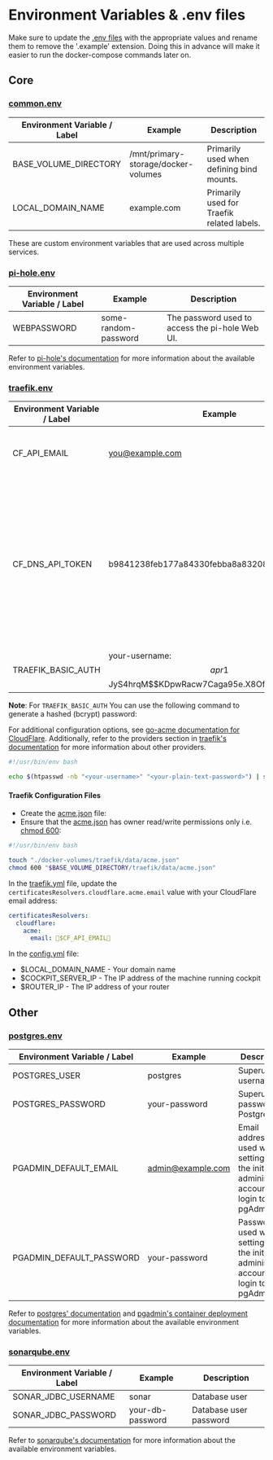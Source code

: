 # Environment Variables & .env files

Make sure to update the [.env files](./docker-volumes/env-files) with the appropriate values and rename them to remove the '.example' extension.
Doing this in advance will make it easier to run the docker-compose commands later on.

## Core

### [common.env](./common.env.example)

| Environment Variable / Label | Example                             | Description                                |
|------------------------------|-------------------------------------|--------------------------------------------|
| BASE_VOLUME_DIRECTORY        | /mnt/primary-storage/docker-volumes | Primarily used when defining bind mounts.  |
| LOCAL_DOMAIN_NAME            | example.com                         | Primarily used for Traefik related labels. |

These are custom environment variables that are used across multiple services.

### [pi-hole.env](./pi-hole.env.example)

| Environment Variable / Label | Example              | Description                                     |
|------------------------------|----------------------|-------------------------------------------------|
| WEBPASSWORD                  | some-random-password | The password used to access the pi-hole Web UI. |

Refer to [pi-hole's documentation](https://github.com/pi-hole/docker-pi-hole#environment-variables) for more information about the available environment variables.

### [traefik.env](./traefik.env.example)

| Environment Variable / Label | Example                                                | Description                                                                                                                                                                                                           |
|------------------------------|--------------------------------------------------------|-----------------------------------------------------------------------------------------------------------------------------------------------------------------------------------------------------------------------|
| CF_API_EMAIL                 | [you@example.com](mailto:you@example.com)              | The email you used to setup your CloudFlare account                                                                                                                                                                   |
| CF_DNS_API_TOKEN             | b9841238feb177a84330febba8a83208921177bffe733          | You can create an API Token on [CloudFlare: Profile -> API Tokens](https://dash.cloudflare.com/profile/api-tokens). Please ensure that the token has the `Zone -> Zone -> Read` and `Zone -> DNS -> Edit` permissions |
| TRAEFIK_BASIC_AUTH           | your-username:$$apr1$$JyS4hrqM$$KDpwRacw7Caga95e.X8Of. | See [Traefik Basic Auth](https://doc.traefik.io/traefik/middlewares/http/basicauth/#basicauth) for more information                                                                                                   |

**Note**: For `TRAEFIK_BASIC_AUTH` You can use the following command to generate a hashed (bcrypt) password:

For additional configuration options, see [go-acme documentation for CloudFlare](https://go-acme.github.io/lego/dns/cloudflare/). Additionally, refer to the
providers section in [traefik's documentation](https://doc.traefik.io/traefik/https/acme/#providers) for more information about other providers.

```bash
#!/usr/bin/env bash

echo $(htpasswd -nb "<your-username>" "<your-plain-text-password>") | sed -e s/\\$/\\$\\$/g
```

#### Traefik Configuration Files

- Create the [acme.json](../traefik/data/acme.json.example) file:
- Ensure that the [acme.json](../traefik/data/acme.json.example) has owner read/write permissions only i.e. [chmod 600](https://chmodcommand.com/chmod-600):

```bash
#!/usr/bin/env bash

touch "./docker-volumes/traefik/data/acme.json"
chmod 600 "$BASE_VOLUME_DIRECTORY/traefik/data/acme.json"
```

In the [traefik.yml](../traefik/data/traefik.yml) file, update the `certificatesResolvers.cloudflare.acme.email` value with your CloudFlare email address:

```yaml
certificatesResolvers:
  cloudflare:
    acme:
      email: 🚨$CF_API_EMAIL🚨
```

In the [config.yml](../traefik/data/config.yml) file:

- $LOCAL_DOMAIN_NAME - Your domain name
- $COCKPIT_SERVER_IP - The IP address of the machine running cockpit
- $ROUTER_IP - The IP address of your router

## Other

### [postgres.env](./postgres.env.example)

| Environment Variable / Label | Example           | Description                                                                              |
|------------------------------|-------------------|------------------------------------------------------------------------------------------|
| POSTGRES_USER                | postgres          | Superuser username                                                                       |
| POSTGRES_PASSWORD            | your-password     | Superuser password for PostgreSQL                                                        |
| PGADMIN_DEFAULT_EMAIL        | admin@example.com | Email address used when setting up the initial administrator account to login to pgAdmin |
| PGADMIN_DEFAULT_PASSWORD     | your-password     | Password used when setting up the initial administrator account to login to pgAdmin      |

Refer to [postgres' documentation](https://hub.docker.com/_/postgres) and
[pgadmin's container deployment documentation](https://www.pgadmin.org/docs/pgadmin4/latest/container_deployment.html#environment-variables) for more information about the available environment variables.

### [sonarqube.env](./sonarqube.env.example)

| Environment Variable / Label | Example          | Description            |
|------------------------------|------------------|------------------------|
| SONAR_JDBC_USERNAME          | sonar            | Database user          |
| SONAR_JDBC_PASSWORD          | your-db-password | Database user password |

Refer to [sonarqube's documentation](https://docs.sonarsource.com/sonarqube/9.9/setup-and-upgrade/configure-and-operate-a-server/environment-variables/) for more information about the available environment variables.